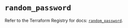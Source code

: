 # `random_password`

Refer to the Terraform Registry for docs: [`random_password`](https://registry.terraform.io/providers/hashicorp/random/3.6.0/docs/resources/password).
